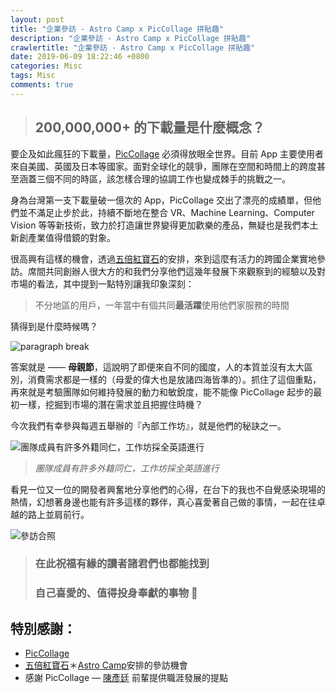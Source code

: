 ```yaml
---
layout: post
title: "企業參訪 - Astro Camp x PicCollage 拼貼趣"
description: "企業參訪 - Astro Camp x PicCollage 拼貼趣"
crawlertitle: "企業參訪 - Astro Camp x PicCollage 拼貼趣"
date: 2019-06-09 18:22:46 +0800
categories: Misc
tags: Misc
comments: true
---
```


> ## 200,000,000+ 的下載量是什麼概念？

要企及如此瘋狂的下載量，[PicCollage](https://cardinalblue.com/) 必須得放眼全世界。目前 App 主要使用者來自美國、英國及日本等國家。面對全球化的競爭，團隊在空間和時間上的跨度甚至涵蓋三個不同的時區，該怎樣合理的協調工作也變成棘手的挑戰之一。

身為台灣第一支下載量破一億次的 App，PicCollage 交出了漂亮的成績單，但他們並不滿足止步於此，持續不斷地在整合 VR、Machine Learning、Computer Vision 等等新技術，致力於打造讓世界變得更加歡樂的產品，無疑也是我們本土新創產業值得借鏡的對象。

很高興有這樣的機會，透過[五倍紅寶石](https://5xruby.tw/)的安排，來到這麼有活力的跨國企業實地參訪。席間共同創辦人很大方的和我們分享他們這幾年發展下來觀察到的經驗以及對市場的看法，其中提到一點特別讓我印象深刻：

> 不分地區的用戶，一年當中有個共同**最活躍**使用他們家服務的時間

猜得到是什麼時候嗎？

![paragraph break](https://order-brother.s3-ap-northeast-1.amazonaws.com/paragraph+break/separator-1.png)

答案就是 —— **母親節**，這說明了即便來自不同的國度，人的本質並沒有太大區別，消費需求都是一樣的（母愛的偉大也是放諸四海皆準的）。抓住了這個重點，再來就是考驗團隊如何維持發展的動力和敏銳度，能不能像 PicCollage 起步的最初一樣，挖掘到市場的潛在需求並且把握住時機？

今次我們有幸參與每週五舉辦的『內部工作坊』，就是他們的秘訣之一。

![團隊成員有許多外籍同仁，工作坊採全英語進行](https://cdn-images-1.medium.com/max/8064/1*rxbufrJf-2vRneZ4tz52FQ.jpeg)  
> *團隊成員有許多外籍同仁，工作坊採全英語進行*

看見一位又一位的開發者興奮地分享他們的心得，在台下的我也不自覺感染現場的熱情，幻想著身邊也能有許多這樣的夥伴，真心喜愛著自己做的事情，一起在往卓越的路上並肩前行。

![參訪合照](https://cdn-images-1.medium.com/max/4096/1*t1AdVjhbzWDuzDEFrCxQ3g.jpeg)
> ### 在此祝福有緣的讀者諸君們也都能找到
> ### 自己喜愛的、值得投身奉獻的事物 🙌

## 特別感謝：

* [PicCollage](https://cardinalblue.com/)
* [五倍紅寶石](https://5xruby.tw/)＊[Astro Camp](https://astro.5xruby.tw/)安排的參訪機會
* 感謝 PicCollage — [陳彥廷](https://www.jimytc.com/?fbclid=IwAR3yRZevDmk0HqowdDm56D4oD2YIwggWFMxixpTjTlJOKrIqCNjTBBE16AY) 前輩提供職涯發展的提點

